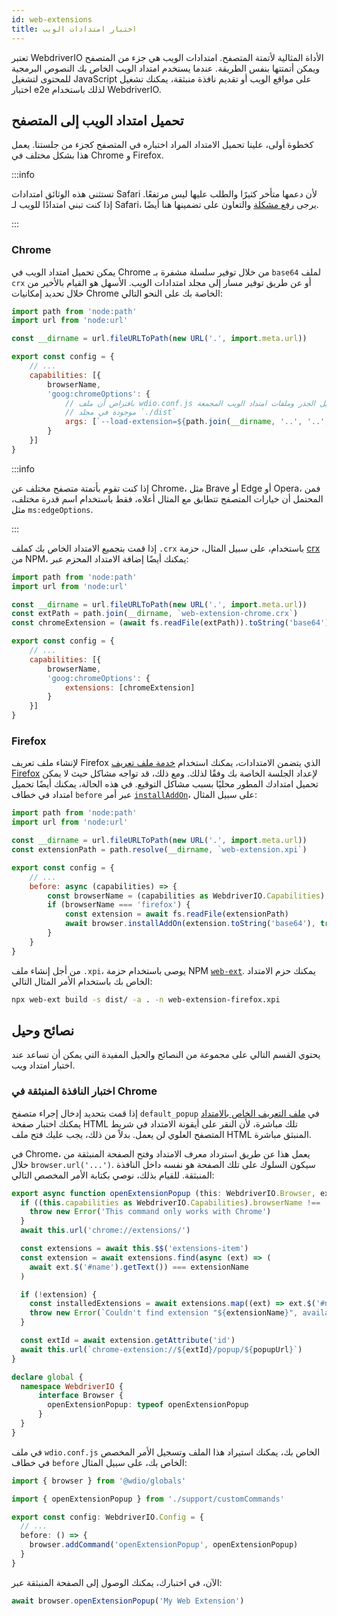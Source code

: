 ```yaml
---
id: web-extensions
title: اختبار امتدادات الويب
---
```


تعتبر WebdriverIO الأداة المثالية لأتمتة المتصفح. امتدادات الويب هي جزء من المتصفح ويمكن أتمتتها بنفس الطريقة. عندما يستخدم امتداد الويب الخاص بك النصوص البرمجية للمحتوى لتشغيل JavaScript على مواقع الويب أو تقديم نافذة منبثقة، يمكنك تشغيل اختبار e2e لذلك باستخدام WebdriverIO.

## تحميل امتداد الويب إلى المتصفح

كخطوة أولى، علينا تحميل الامتداد المراد اختباره في المتصفح كجزء من جلستنا. يعمل هذا بشكل مختلف في Chrome و Firefox.

:::info

تستثني هذه الوثائق امتدادات Safari لأن دعمها متأخر كثيرًا والطلب عليها ليس مرتفعًا. إذا كنت تبني امتدادًا للويب لـ Safari، يرجى [رفع مشكلة](https://github.com/webdriverio/webdriverio/issues/new?assignees=&labels=Docs+%F0%9F%93%96%2CNeeds+Triaging+%E2%8F%B3&template=documentation.yml&title=%5B%F0%9F%93%96+Docs%5D%3A+%3Ctitle%3E) والتعاون على تضمينها هنا أيضًا.

:::

### Chrome

يمكن تحميل امتداد الويب في Chrome من خلال توفير سلسلة مشفرة بـ `base64` لملف `crx` أو عن طريق توفير مسار إلى مجلد امتدادات الويب. الأسهل هو القيام بالأخير من خلال تحديد إمكانيات Chrome الخاصة بك على النحو التالي:

```js wdio.conf.js
import path from 'node:path'
import url from 'node:url'

const __dirname = url.fileURLToPath(new URL('.', import.meta.url))

export const config = {
    // ...
    capabilities: [{
        browserName,
        'goog:chromeOptions': {
            // بافتراض أن ملف wdio.conf.js في الدليل الجذر وملفات امتداد الويب المجمعة
            // موجودة في مجلد `./dist`
            args: [`--load-extension=${path.join(__dirname, '..', '..', 'dist')}`]
        }
    }]
}
```

:::info

إذا كنت تقوم بأتمتة متصفح مختلف عن Chrome، مثل Brave أو Edge أو Opera، فمن المحتمل أن خيارات المتصفح تتطابق مع المثال أعلاه، فقط باستخدام اسم قدرة مختلف، مثل `ms:edgeOptions`.

:::

إذا قمت بتجميع الامتداد الخاص بك كملف `.crx` باستخدام، على سبيل المثال، حزمة [crx](https://www.npmjs.com/package/crx) من NPM، يمكنك أيضًا إضافة الامتداد المحزم عبر:

```js wdio.conf.js
import path from 'node:path'
import url from 'node:url'

const __dirname = url.fileURLToPath(new URL('.', import.meta.url))
const extPath = path.join(__dirname, `web-extension-chrome.crx`)
const chromeExtension = (await fs.readFile(extPath)).toString('base64')

export const config = {
    // ...
    capabilities: [{
        browserName,
        'goog:chromeOptions': {
            extensions: [chromeExtension]
        }
    }]
}
```

### Firefox

لإنشاء ملف تعريف Firefox الذي يتضمن الامتدادات، يمكنك استخدام [خدمة ملف تعريف Firefox](/docs/firefox-profile-service) لإعداد الجلسة الخاصة بك وفقًا لذلك. ومع ذلك، قد تواجه مشاكل حيث لا يمكن تحميل امتدادك المطور محليًا بسبب مشاكل التوقيع. في هذه الحالة، يمكنك أيضًا تحميل امتداد في خطاف `before` عبر أمر [`installAddOn`](/docs/api/gecko#installaddon)، على سبيل المثال:

```js wdio.conf.js
import path from 'node:path'
import url from 'node:url'

const __dirname = url.fileURLToPath(new URL('.', import.meta.url))
const extensionPath = path.resolve(__dirname, `web-extension.xpi`)

export const config = {
    // ...
    before: async (capabilities) => {
        const browserName = (capabilities as WebdriverIO.Capabilities).browserName
        if (browserName === 'firefox') {
            const extension = await fs.readFile(extensionPath)
            await browser.installAddOn(extension.toString('base64'), true)
        }
    }
}
```

من أجل إنشاء ملف `.xpi`، يوصى باستخدام حزمة NPM [`web-ext`](https://www.npmjs.com/package/web-ext). يمكنك حزم الامتداد الخاص بك باستخدام الأمر المثال التالي:

```sh
npx web-ext build -s dist/ -a . -n web-extension-firefox.xpi
```

## نصائح وحيل

يحتوي القسم التالي على مجموعة من النصائح والحيل المفيدة التي يمكن أن تساعد عند اختبار امتداد ويب.

### اختبار النافذة المنبثقة في Chrome

إذا قمت بتحديد إدخال إجراء متصفح `default_popup` في [ملف التعريف الخاص بالامتداد](https://developer.mozilla.org/en-US/docs/Mozilla/Add-ons/WebExtensions/manifest.json/browser_action) يمكنك اختبار صفحة HTML تلك مباشرة، لأن النقر على أيقونة الامتداد في شريط المتصفح العلوي لن يعمل. بدلاً من ذلك، يجب عليك فتح ملف HTML المنبثق مباشرة.

في Chrome، يعمل هذا عن طريق استرداد معرف الامتداد وفتح الصفحة المنبثقة من خلال `browser.url('...')`. سيكون السلوك على تلك الصفحة هو نفسه داخل النافذة المنبثقة. للقيام بذلك، نوصي بكتابة الأمر المخصص التالي:

```ts customCommand.ts
export async function openExtensionPopup (this: WebdriverIO.Browser, extensionName: string, popupUrl = 'index.html') {
  if ((this.capabilities as WebdriverIO.Capabilities).browserName !== 'chrome') {
    throw new Error('This command only works with Chrome')
  }
  await this.url('chrome://extensions/')

  const extensions = await this.$$('extensions-item')
  const extension = await extensions.find(async (ext) => (
    await ext.$('#name').getText()) === extensionName
  )

  if (!extension) {
    const installedExtensions = await extensions.map((ext) => ext.$('#name').getText())
    throw new Error(`Couldn't find extension "${extensionName}", available installed extensions are "${installedExtensions.join('", "')}"`)
  }

  const extId = await extension.getAttribute('id')
  await this.url(`chrome-extension://${extId}/popup/${popupUrl}`)
}

declare global {
  namespace WebdriverIO {
      interface Browser {
        openExtensionPopup: typeof openExtensionPopup
      }
  }
}
```

في ملف `wdio.conf.js` الخاص بك، يمكنك استيراد هذا الملف وتسجيل الأمر المخصص في خطاف `before` الخاص بك، على سبيل المثال:

```ts wdio.conf.ts
import { browser } from '@wdio/globals'

import { openExtensionPopup } from './support/customCommands'

export const config: WebdriverIO.Config = {
  // ...
  before: () => {
    browser.addCommand('openExtensionPopup', openExtensionPopup)
  }
}
```

الآن، في اختبارك، يمكنك الوصول إلى الصفحة المنبثقة عبر:

```ts
await browser.openExtensionPopup('My Web Extension')
```